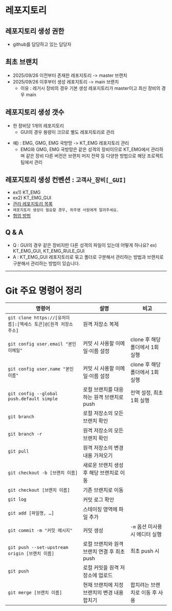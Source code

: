 # 레포지토리
## 레포지토리 생성 권한 
  - github를 담당하고 있는 담당자
## 최초 브랜치
  * 2025/09/26 이전부터 존재한 레포지토리 -> master 브랜치
  * 2025/09/26 이후부터 생성 레포지토리 -> main 브랜치
    * 이유 : 레거시 장비의 경우 기본 생성 레포지토리가 master이고 최신 장비의 경우 main
## 레포지토리 생성 갯수 
  - 한 장비당 1개의 레포지토리
    * GUI의 경우 용량이 크므로 별도 레포지토리로 관리
  * 예) : EMG, GMG, EMG 국방망 -> KT_EMG 레포지토리 관리
    * EMG와 GMG, EMG 국방망은 같은 성격의 장비이므로 KT_EMG에서 관리하며 같은 장비 다른 버전은 브랜치 머지 전략 등 다양한 방법으로 해당 프로젝트 팀에서 관리
## 레포지토리 생성 컨벤션 : `고객사_장비[_GUI]`
  * ex1) KT_EMG
  * ex2) KT_EMG_GUI
* [관리 레포지토리 목록](https://docs.google.com/spreadsheets/d/1JK8IRUI7yCxIeYydr1r_LyKSFzNtajCdduuyxfkxOGE/edit?gid=804040885#gid=804040885)
* `레포지토리 생성이 필요할 경우, 하주영 사원에게 알려주세요.`
* [협업 방법](https://heyday2024.tistory.com/35)
## Q & A
  * Q : GUI의 경우 같은 장비지만 다른 성격의 파일이 있는데 어떻게 하나요? ex) KT_EMG_GUI, KT_EMG_RULE_GUI
  * A : KT_EMG_GUI 레포지토리로 묶고 폴더로 구분해서 관리하는 방법과 브랜치로 구분해서 관리하는 방법이 있습니다.
---

# Git 주요 명령어 정리

| 명령어 | 설명 | 비고 |
|--------|------|------|
| `git clone https://[유저이름]:[엑세스 토큰]@[원격 저장소 주소]` | 원격 저장소 복제 |  |
| `git config user.email "본인 이메일"` | 커밋 시 사용할 이메일·이름 설정 | clone 후 해당 폴더에서 1회 실행 |
| `git config user.name "본인 이름"` | 커밋 시 사용할 이메일·이름 설정 | clone 후 해당 폴더에서 1회 실행 |
| `git config --global push.default simple` | 로컬 브랜치를 대응하는 원격 브랜치로 push | 전역 설정, 최초 1회 실행 |
| `git branch` | 로컬 저장소의 모든 브랜치 확인 |  |
| `git branch -r` | 원격 저장소의 모든 브랜치 확인 |  |
| `git pull` | 원격 저장소의 변경 내용 가져오기 |  |
| `git checkout -b [브랜치 이름]` | 새로운 브랜치 생성 후 해당 브랜치로 이동 |  |
| `git checkout [브랜치 이름]` | 기존 브랜치로 이동 |  |
| `git log` | 커밋 로그 확인 |  |
| `git add [파일명, …]` | 스테이징 영역에 파일 추가 |  |
| `git commit -m "커밋 메시지"` | 커밋 생성 | `-m` 옵션 미사용 시 에디터 실행 |
| `git push --set-upstream origin [브랜치 이름]` | 로컬 브랜치와 원격 브랜치 연결 후 최초 push | 최초 push 시 |
| `git push` | 로컬 커밋을 원격 저장소에 업로드 |  |
| `git merge [브랜치 이름]` | 현재 브랜치에 지정 브랜치의 변경 내용 합치기 | 합치려는 브랜치로 이동 후 사용 |

